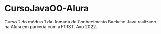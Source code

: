 # CursoJavaOO-Alura
Curso 2 do módulo 1 da Jornada de Conhecimento Backend Java realizado na Alura em parceria com a F1RST. Ano 2022.
